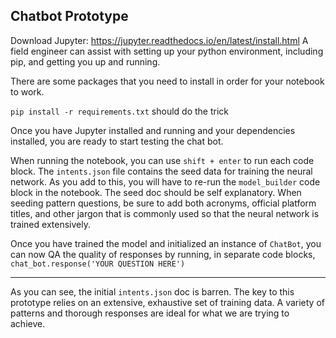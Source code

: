 ## Chatbot Prototype

Download Jupyter: https://jupyter.readthedocs.io/en/latest/install.html
A field engineer can assist with setting up your python environment, including pip, and getting you up and running.

There are some packages that you need to install in order for your notebook to work.

`pip install -r requirements.txt` should do the trick

Once you have Jupyter installed and running and your dependencies installed, you are ready to start testing the chat bot.

When running the notebook, you can use `shift + enter` to run each code block. The `intents.json` file contains the seed data
for training the neural network. As you add to this, you will have to re-run the `model_builder` code block in the notebook.
The seed doc should be self explanatory. When seeding pattern questions, be sure to add both acronyms, official platform titles,
and other jargon that is commonly used so that the neural network is trained extensively.

Once you have trained the model and initialized an instance of `ChatBot`, you can now QA the quality of responses by running,
in separate code blocks, `chat_bot.response('YOUR QUESTION HERE')`

---

As you can see, the initial `intents.json` doc is barren. The key to this prototype relies on an extensive, exhaustive set of training data. A variety of patterns and thorough responses are ideal for what we are trying to achieve.
